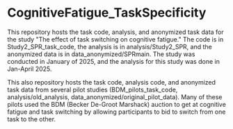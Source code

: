 # CognitiveFatigue_TaskSpecificity

This repository hosts the task code, analysis, and anonymized task data for the study "The effect of task switching on cognitive fatigue." The code is in Study2_SPR_task_code, the analysis is in analysis/Study2_SPR, and the anonymized data is in data_anonymized/SPRmain. The study was conducted in January of 2025, and the analysis for this study was done in Jan-April 2025.

This also repository hosts the task code, analysis code, and anonymized task data from several pilot studies (BDM_pilots_task_code, analysis/old_analysis, data_anonymized/original_pilot_data). Many of these pilots used the BDM (Becker De-Groot Marshack) auction to get at cognitive fatigue and task switching by allowing participants to bid to switch from one task to the other. 